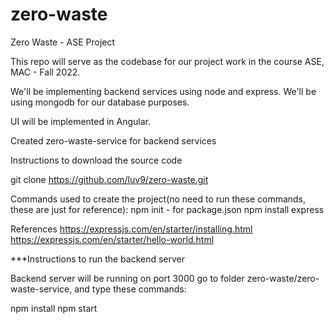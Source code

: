 # zero-waste
Zero Waste - ASE Project

This repo will serve as the codebase for our project work in the course ASE, MAC - Fall 2022. 

We'll be implementing backend services using node and express. We'll be using mongodb for our database purposes.

UI will be implemented in Angular.


Created zero-waste-service for backend services

Instructions to download the source code

git clone https://github.com/luv9/zero-waste.git

Commands used to create the project(no need to run these commands, these are just for reference):
npm init - for package.json
npm install express 

References
https://expressjs.com/en/starter/installing.html
https://expressjs.com/en/starter/hello-world.html


***Instructions to run the backend server

Backend server will be running on port 3000
go to folder zero-waste/zero-waste-service, and type these commands:

npm install
npm start
